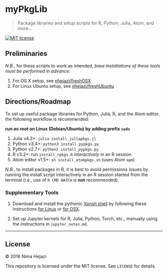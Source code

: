 # myPkgLib

> Package libraries and setup scripts for R, Python, Julia,
> Atom, and more...

[![MIT license](http://img.shields.io/badge/license-MIT-brightgreen.svg)](http://opensource.org/licenses/MIT)

## Preliminaries

_N.B._, for these scripts to work as intended, _base installations of these
tools must be performed in advance:_ 

1. For OS X setup, see [nhejazi/freshOSX](https://github.com/nhejazi/freshOSX) 
2. For Linux Ubuntu setup, see [nhejazi/freshUbuntu](https://github.com/nhejazi/freshUbuntu)

## Directions/Roadmap

To set up useful package libraries for Python, Julia, R, and the Atom 
editor, the following workflow is recommended:

**_run as root_ on Linux (Debian/Ubuntu) by adding prefix `sudo`**

1. Julia v4.3+: `julia install_juliapkgs.jl`
2. Python v3.4+: `python3 install_pypkgs.py`
3. Python v2.7+: `python2 install_pypkgs.py`
4. R v3.2+: run `install_rpkgs.R` _interactively_ in an R session
5. Atom editor v1.5+: `sh install_atompkgs.sh` (uses Atom `apm`)

_N.B._, to install packages in R, it is best to avoid permissions issues
by running the install script interactively in an R session started from
the terminal (i.e., use of `R CMD BATCH` is __not__ recommended).

### Supplementary Tools

1. Download and install the pythonic [Xonsh 
   shell](https://github.com/xonsh/xonsh) by following these
   instructions [for Linux](http://xon.sh/linux.html) or [for
   OSX](http://xon.sh/osx.html).

2. Set up Jupyter kernels for R, Julia, Python, Torch, etc., manually
   using the instructions in `jupyter_notes.md`.

---

## License

&copy; 2016 Nima Hejazi

This repository is licensed under the MIT license. See `LICENSE` for details.
